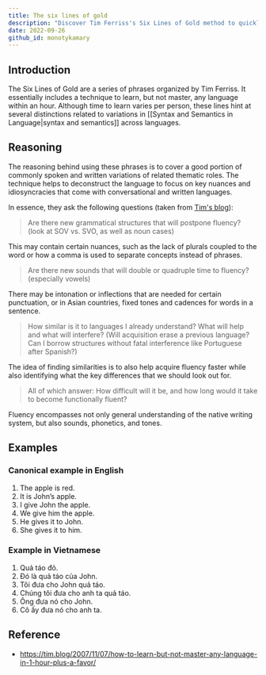 ```yaml
---
title: The six lines of gold
description: "Discover Tim Ferriss's Six Lines of Gold method to quickly learn key language structures and common phrases, helping you grasp syntax, semantics, and fluency basics in just one hour."
date: 2022-09-26
github_id: monotykamary
---
```


## Introduction

The Six Lines of Gold are a series of phrases organized by Tim Ferriss. It essentially includes a technique to learn, but not master, any language within an hour. Although time to learn varies per person, these lines hint at several distinctions related to variations in [[Syntax and Semantics in Language|syntax and semantics]] across languages.

## Reasoning

The reasoning behind using these phrases is to cover a good portion of commonly spoken and written variations of related thematic roles. The technique helps to deconstruct the language to focus on key nuances and idiosyncracies that come with conversational and written languages.

In essence, they ask the following questions (taken from [Tim's blog](https://tim.blog/2007/11/07/how-to-learn-but-not-master-any-language-in-1-hour-plus-a-favor/)):

> Are there new grammatical structures that will postpone fluency? (look at SOV vs. SVO, as well as noun cases)

This may contain certain nuances, such as the lack of plurals coupled to the word or how a comma is used to separate concepts instead of phrases.

> Are there new sounds that will double or quadruple time to fluency? (especially vowels)

There may be intonation or inflections that are needed for certain punctuation, or in Asian countries, fixed tones and cadences for words in a sentence.

> How similar is it to languages I already understand? What will help and what will interfere? (Will acquisition erase a previous language? Can I borrow structures without fatal interference like Portuguese after Spanish?)

The idea of finding similarities is to also help acquire fluency faster while also identifying what the key differences that we should look out for.

> All of which answer: How difficult will it be, and how long would it take to become functionally fluent?

Fluency encompasses not only general understanding of the native writing system, but also sounds, phonetics, and tones.

## Examples

### Canonical example in English

1. The apple is red.
2. It is John’s apple.
3. I give John the apple.
4. We give him the apple.
5. He gives it to John.
6. She gives it to him.

### Example in Vietnamese

1. Quả táo đỏ.
2. Đó là quả táo của John.
3. Tôi đưa cho John quả táo.
4. Chúng tôi đưa cho anh ta quả táo.
5. Ông đưa nó cho John.
6. Cô ấy đưa nó cho anh ta.

## Reference

- https://tim.blog/2007/11/07/how-to-learn-but-not-master-any-language-in-1-hour-plus-a-favor/
